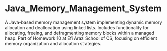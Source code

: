 # Java_Memory_Management_System
A Java-based memory management system implementing dynamic memory allocation and deallocation using linked lists. Includes functionality for allocating, freeing, and defragmenting memory blocks within a managed heap. Part of Homework 10 at Efi Arazi School of CS, focusing on efficient memory organization and allocation strategies.
